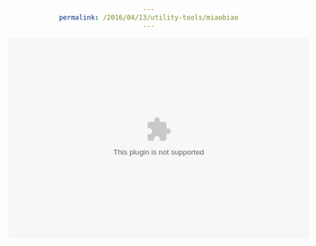 ```yaml
---
permalink: /2016/04/13/utility-tools/miaobiao
---
```

<body style="text-align:center;">
<div style="margin:0px auto"></div>
<embed src="/assets/tools/miaobiao.swf" width="540" height="360" />
</body>

